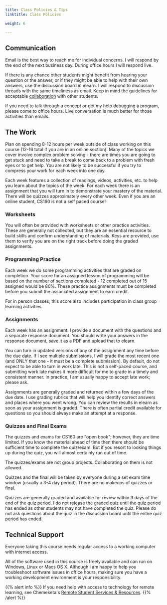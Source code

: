 ```yaml
---
title: Class Policies & Tips
linktitle: Class Policies

weight: 6

---
```


## Communication

Email is the best way to reach me for individual concerns. I will respond by the end of the next business day. During office hours I will respond live.

If there is any chance other students might benefit from hearing your question or the answer, or if they might be able to help with their own answers, use the discussion board in elearn. I will respond to discussion threads with the same timeliness as email. Keep in mind the guidelines for acceptable [collaboration](http://computerscience.chemeketa.edu/guides/collaboration/) with other students.

If you need to talk through a concept or get my help debugging a program, please come to office hours. Live conversation is much better for those activities than emails.

## The Work

Plan on spending 8-12 hours per week outside of class working on this course (12-16 total if you are in
an online section).
Many of the topics we cover involve complex problem solving - there are times you are going to
get stuck and need to take a break to come back to a problem with fresh eyes or to get help.
You are not likely to be successful if you try to compress your work for each week into one day.

Each week features a collection of readings, videos, activities, etc. to help you learn about
the topics of the week. For each week there is an assignment that you will turn in to
demonstrate your mastery of the material. There will be quizzes approximately every other week.
Even if you are an online student, CS160 is not a self paced course!

### Worksheets

You will often be provided with worksheets or other practice activities.
These are generally not collected, but they are an essential resource to
build skills and confirm understanding of materials. Keys are provided,
use them to verify you are on the right track before doing the graded assignments.

### Programming Practice

Each week we do some programming activities that are graded on completion.
Your score for an assigned lesson of programming will be based on the number of sections
completed - 12 completed out of 15 assigned would be 80%. These practice assignments
must be completed before you submit the associated assignment to earn credit.

For in person classes, this score also includes participation in class group learning
activities.

### Assignments

Each week has an assignment. I provide a document with the questions and a separate
response document. You should write your answers in the response document,
save it as a PDF and upload that to elearn.

You can turn in updated versions of any of the assignment any time before the due date.
If I see multiple submissions, I will grade the most recent one (and ONLY that one -
it must be a complete submission). 
By default, do not expect to be able to turn in work late.  This is not
a self-paced course, and submitting work late makes it more difficult
for me to grade in a timely and consistent manner.  In practice, I am
usually happy to accept late work; please ask.

Assignments are generally graded and returned within a few days of the due date. I
use grading rubrics that will help you identify correct answers and places where you
went wrong. You can review the results in elearn as soon as your assignment is graded.
There is often partial credit available for questions so you should always make an
attempt at a response.

### Quizzes and Final Exams

The quizzes and exams for CS160 are "open book"; however, they are time limited. If
you know the material ahead of time then there should be sufficient time to complete the
quiz/exam. But if you resort to looking things up during the quiz, you will almost certainly
run out of time.

The quizzes/exams are not group projects. Collaborating on them is not allowed.

Quizzes and the final will be taken by everyone during a set exam time
window (usually a 3-4 day period). There are no makeups of quizzes or final.

Quizzes are generally graded and available for review within 3 days of the end
of the quiz period. I do not release the graded quiz until the quiz period has ended as other
students may not have completed the quiz. Please do not ask questions about the quiz in the
discussion board until the entire quiz period has ended.

## Technical Support

Everyone taking this course needs regular access to a working computer with internet access.

All of the software used in this course is freely available and can run on Windows, Linux or Macs
OS X. Although I am happy to help you troubleshoot software issues in office hours, making sure you
have a working development environment is your responsibility.

{{% alert info %}}
If you need help with access to technology for remote learning,
see Chemeketa's [Remote Student Services & Resources](https://www.chemeketa.edu/remotelearninghub/remote-student-services--resources/).
{{% /alert %}}
